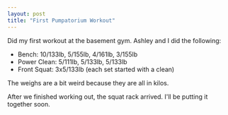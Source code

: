 ```yaml
---
layout: post
title: "First Pumpatorium Workout"
---
```


Did my first workout at the basement gym. Ashley and I did the following:

- Bench: 10/133lb, 5/155lb, 4/161lb, 3/155lb
- Power Clean: 5/111lb, 5/133lb, 5/133lb
- Front Squat: 3x5/133lb (each set started with a clean)

The weighs are a bit weird because they are all in kilos. 

After we finished working out, the squat rack arrived. I'll be putting it together soon.
